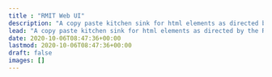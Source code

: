 ```yaml
---
title : "RMIT Web UI"
description: "A copy paste kitchen sink for html elements as directed by the RMIT brand guidelines"
lead: "A copy paste kitchen sink for html elements as directed by the RMIT brand guidelines"
date: 2020-10-06T08:47:36+00:00
lastmod: 2020-10-06T08:47:36+00:00
draft: false
images: []
---
```


